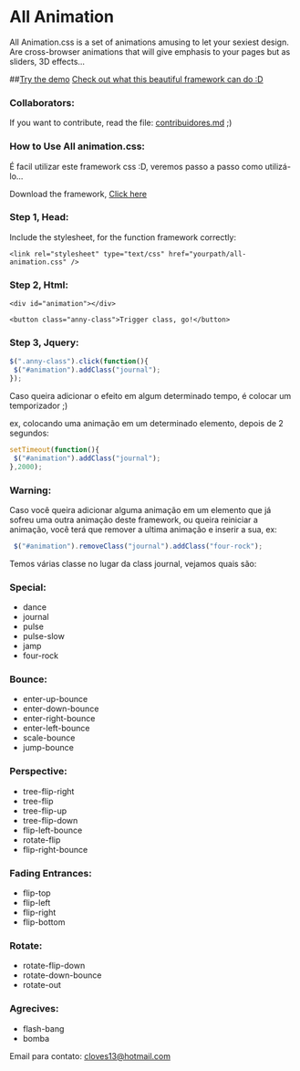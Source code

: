 All Animation
=============

All Animation.css is a set of animations amusing to let your sexiest design. Are cross-browser animations that will give emphasis to your pages but as sliders, 3D effects...

##[Try the demo](http://clovisdasilvaneto.github.io/all-animation/)
<a href="http://clovisdasilvaneto.github.io/all-animation/">Check out what this beautiful framework can do :D</a>


### Collaborators:
If you want to contribute, read the file: <a href="https://github.com/clovisdasilvaneto/all-animation/blob/master/contribuidores.md">contribuidores.md</a> ;)

### How to Use All animation.css:

É facil utilizar este framework css :D, veremos passo a passo como utilizá-lo...

Download the framework, <a href="http://clovisdasilvaneto.github.io/all-animation/css/all-animation.css" target="_blank">Click here</a>

### Step 1, Head:
Include the stylesheet, for the function framework correctly:

```
<link rel="stylesheet" type="text/css" href="yourpath/all-animation.css" />
```

### Step 2, Html:

```
<div id="animation"></div>

<button class="anny-class">Trigger class, go!</button>

```

### Step 3, Jquery:

```js
$(".anny-class").click(function(){
 $("#animation").addClass("journal");
});
```

Caso queira adicionar o efeito em algum determinado tempo, é colocar um temporizador ;)

ex, colocando uma animação em um determinado elemento, depois de 2 segundos:

```js
setTimeout(function(){
 $("#animation").addClass("journal");
},2000);
```

### Warning:

Caso você queira adicionar alguma animação em um elemento que já sofreu uma outra animação deste framework, ou queira reiniciar a animação, você terá que remover a ultima animação e inserir a sua, ex:


```js
 $("#animation").removeClass("journal").addClass("four-rock");
```


Temos várias classe no lugar da class journal, vejamos quais são:

### Special:

<ul>
 <li>dance</li>
 <li>journal</li>
 <li>pulse</li>
 <li>pulse-slow</li>
 <li>jamp</li>
 <li>four-rock</li>
</ul>

### Bounce:
<ul>
 <li>enter-up-bounce </li>
 <li>enter-down-bounce</li>
 <li>enter-right-bounce </li>
 <li>enter-left-bounce</li>
 <li>scale-bounce</li>
 <li>jump-bounce</li>
</ul>

### Perspective:
<ul>
 <li>tree-flip-right</li>
 <li>tree-flip</li>
 <li>tree-flip-up</li>
 <li>tree-flip-down</li>
 <li>flip-left-bounce</li>
 <li>rotate-flip</li>
 <li>flip-right-bounce</li>
</ul>

### Fading Entrances:
<ul>
 <li>flip-top</li>
 <li>flip-left</li>
 <li>flip-right</li>
 <li>flip-bottom</li>
</ul>

### Rotate:
<ul>
 <li>rotate-flip-down</li>
 <li>rotate-down-bounce</li>
 <li>rotate-out</li>
</ul>

### Agrecives:
<ul>
 <li>flash-bang</li>
 <li>bomba</li>
</ul>

Email para contato: cloves13@hotmail.com
